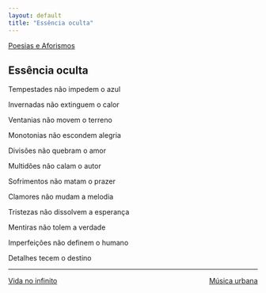 ```yaml
---
layout: default
title: "Essência oculta"
--- 
```




[Poesias e Aforismos](./)

## Essência oculta

Tempestades não impedem o azul

Invernadas não extinguem o calor

Ventanias não movem o terreno

Monotonias não escondem alegria

Divisões não quebram o amor

Multidões não calam o autor

Sofrimentos não matam o prazer

Clamores não mudam a melodia

Tristezas não dissolvem a esperança

Mentiras não tolem a verdade

Imperfeições não definem o humano

Detalhes tecem o destino

---

<div style="display: flex; justify-content: space-between;">
  <a href="./vida-no-infinito.html">Vida no infinito</a>
  <a href="./musica-urbana.html">Música urbana</a>
</div>
